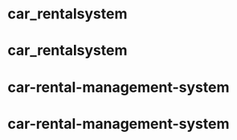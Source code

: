 # car_rentalsystem
# car_rentalsystem
# car-rental-management-system
# car-rental-management-system
